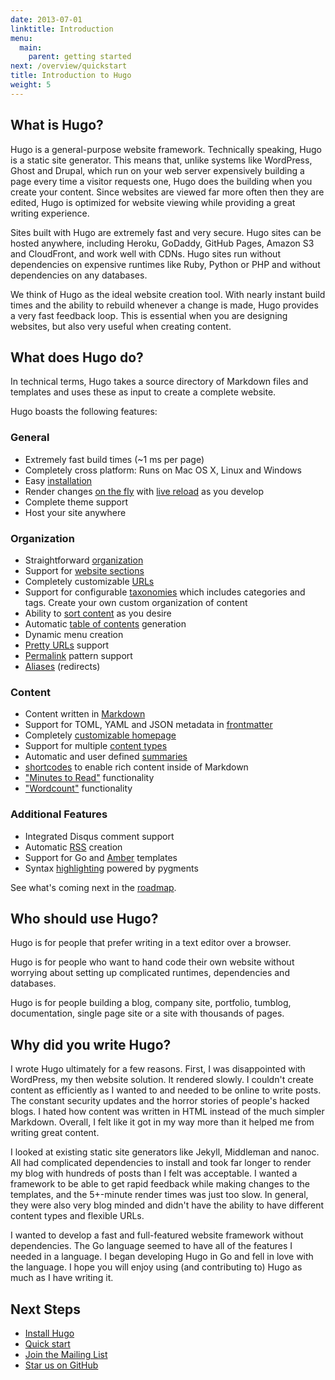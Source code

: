 ```yaml
---
date: 2013-07-01
linktitle: Introduction
menu:
  main:
    parent: getting started
next: /overview/quickstart
title: Introduction to Hugo
weight: 5
---
```


## What is Hugo?

Hugo is a general-purpose website framework. Technically speaking, Hugo is
a static site generator. This means that, unlike systems like WordPress,
Ghost and Drupal, which run on your web server expensively building a page
every time a visitor requests one, Hugo does the building when you create
your content. Since websites are viewed far more often then they are
edited, Hugo is optimized for website viewing while providing a great
writing experience.

Sites built with Hugo are extremely fast and very secure. Hugo sites can
be hosted anywhere, including Heroku, GoDaddy, GitHub Pages, Amazon S3
and CloudFront, and work well with CDNs. Hugo sites run without dependencies
on expensive runtimes like Ruby, Python or PHP and without dependencies
on any databases.

We think of Hugo as the ideal website creation tool. With nearly instant
build times and the ability to rebuild whenever a change is made, Hugo
provides a very fast feedback loop. This is essential when you are
designing websites, but also very useful when creating content.

## What does Hugo do?

In technical terms, Hugo takes a source directory of Markdown files and
templates and uses these as input to create a complete website.

Hugo boasts the following features:

### General

  * Extremely fast build times (~1&nbsp;ms per page)
  * Completely cross platform: Runs on Mac OS&nbsp;X, Linux and Windows
  * Easy [installation](/overview/installing)
  * Render changes [on the fly](/overview/usage) with [live reload](/extras/livereload) as you develop
  * Complete theme support
  * Host your site anywhere

### Organization

  * Straightforward [organization](/content/organization)
  * Support for [website sections](/content/sections)
  * Completely customizable [URLs](/extras/urls)
  * Support for configurable [taxonomies](/indexes/overview) which includes categories and tags.  Create your own custom organization of content
  * Ability to [sort content](/content/ordering) as you desire
  * Automatic [table of contents](/extras/toc) generation
  * Dynamic menu creation
  * [Pretty URLs](/extras/urls) support
  * [Permalink](/extras/permalinks) pattern support
  * [Aliases](/extras/aliases) (redirects)

### Content

  * Content written in [Markdown](/content/example)
  * Support for TOML, YAML and JSON metadata in [frontmatter](/content/front-matter)
  * Completely [customizable homepage](/layout/homepage)
  * Support for multiple [content types](/content/types)
  * Automatic and user defined [summaries](/content/summaries)
  * [shortcodes](/extras/shortcodes) to enable rich content inside of Markdown
  * ["Minutes to Read"](/layout/variables) functionality
  * ["Wordcount"](/layout/variables) functionality

### Additional Features

  * Integrated Disqus comment support
  * Automatic [RSS](/layout/rss) creation
  * Support for Go and [Amber](https://github.com/eknkc/amber) templates
  * Syntax [highlighting](/extras/highlighting) powered by pygments

See what's coming next in the [roadmap](/meta/roadmap).

## Who should use Hugo?

Hugo is for people that prefer writing in a text editor over
a browser.

Hugo is for people who want to hand code their own website without
worrying about setting up complicated runtimes, dependencies and
databases.

Hugo is for people building a blog, company site, portfolio, tumblog,
documentation, single page site or a site with thousands of
pages.

## Why did you write Hugo?

I wrote Hugo ultimately for a few reasons. First, I was disappointed with
WordPress, my then website solution. It rendered slowly. I couldn't create
content as efficiently as I wanted to and needed to be online to write
posts. The constant security updates and the horror stories of people's
hacked blogs. I hated how content was written in HTML instead of the much
simpler Markdown. Overall, I felt like it got in my way more than it helped
me from writing great content.

I looked at existing static site generators like Jekyll, Middleman and nanoc.
All had complicated dependencies to install and took far longer to render
my blog with hundreds of posts than I felt was acceptable. I wanted
a framework to be able to get rapid feedback while making changes to the
templates, and the 5+-minute render times was just too slow. In general,
they were also very blog minded and didn't have the ability to have
different content types and flexible URLs.

I wanted to develop a fast and full-featured website framework without
dependencies. The Go language seemed to have all of the features I needed
in a language. I began developing Hugo in Go and fell in love with the
language. I hope you will enjoy using (and contributing to) Hugo as much
as I have writing it.

## Next Steps

 * [Install Hugo](/overview/installing)
 * [Quick start](/overview/quickstart)
 * [Join the Mailing List](/community/mailing-list)
 * [Star us on GitHub](http://github.com/spf13/hugo)
